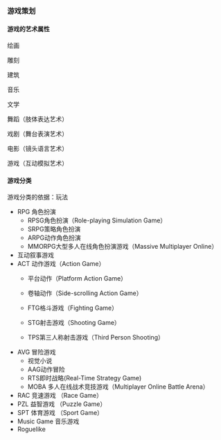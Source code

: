 ### 游戏策划



#### 游戏的艺术属性

绘画

雕刻

建筑

音乐

文学

舞蹈（肢体表达艺术）

戏剧（舞台表演艺术）

电影（镜头语言艺术）

游戏（互动模拟艺术）



#### 游戏分类

游戏分类的依据：玩法

* RPG 角色扮演
  * RPSG角色扮演（Role-playing Simulation Game）
  * SRPG策略角色扮演
  * ARPG动作角色扮演
  * MMORPG大型多人在线角色扮演游戏（Massive Multiplayer Online）
* 互动叙事游戏
* ACT 动作游戏（Action Game）
  * 平台动作（Platform Action Game）
  
  * 卷轴动作（Side-scrolling Action Game）
  
  * FTG格斗游戏（Fighting Game）
  
  * STG射击游戏（Shooting Game）
  
  * TPS第三人称射击游戏（Third Person Shooting）
* AVG 冒险游戏
	* 视觉小说
	* AAG动作冒险
	* RTS即时战略(Real-Time Strategy Game)
	* MOBA 多人在线战术竞技游戏（Multiplayer Online Battle Arena）
* RAC 竞速游戏 （Race Game）
* PZL 益智游戏 （Puzzle Game）
* SPT 体育游戏 （Sport Game）
* Music Game 音乐游戏
* Roguelike
